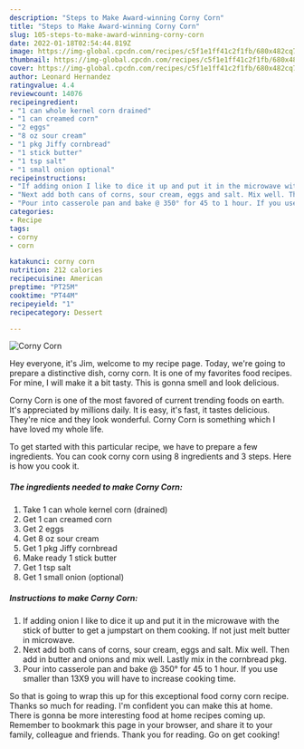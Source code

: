 ```yaml
---
description: "Steps to Make Award-winning Corny Corn"
title: "Steps to Make Award-winning Corny Corn"
slug: 105-steps-to-make-award-winning-corny-corn
date: 2022-01-18T02:54:44.819Z
image: https://img-global.cpcdn.com/recipes/c5f1e1ff41c2f1fb/680x482cq70/corny-corn-recipe-main-photo.jpg
thumbnail: https://img-global.cpcdn.com/recipes/c5f1e1ff41c2f1fb/680x482cq70/corny-corn-recipe-main-photo.jpg
cover: https://img-global.cpcdn.com/recipes/c5f1e1ff41c2f1fb/680x482cq70/corny-corn-recipe-main-photo.jpg
author: Leonard Hernandez
ratingvalue: 4.4
reviewcount: 14076
recipeingredient:
- "1 can whole kernel corn drained"
- "1 can creamed corn"
- "2 eggs"
- "8 oz sour cream"
- "1 pkg Jiffy cornbread"
- "1 stick butter"
- "1 tsp salt"
- "1 small onion optional"
recipeinstructions:
- "If adding onion I like to dice it up and put it in the microwave with the stick of butter to get a jumpstart on them cooking. If not just melt butter in microwave."
- "Next add both cans of corns, sour cream, eggs and salt. Mix well. Then add in butter and onions and mix well. Lastly mix in the cornbread pkg."
- "Pour into casserole pan and bake @ 350° for 45 to 1 hour. If you use smaller than 13X9 you will have to increase cooking time."
categories:
- Recipe
tags:
- corny
- corn

katakunci: corny corn 
nutrition: 212 calories
recipecuisine: American
preptime: "PT25M"
cooktime: "PT44M"
recipeyield: "1"
recipecategory: Dessert

---
```



![Corny Corn](https://img-global.cpcdn.com/recipes/c5f1e1ff41c2f1fb/680x482cq70/corny-corn-recipe-main-photo.jpg)

Hey everyone, it's Jim, welcome to my recipe page. Today, we're going to prepare a distinctive dish, corny corn. It is one of my favorites food recipes. For mine, I will make it a bit tasty. This is gonna smell and look delicious.



Corny Corn is one of the most favored of current trending foods on earth. It's appreciated by millions daily. It is easy, it's fast, it tastes delicious. They're nice and they look wonderful. Corny Corn is something which I have loved my whole life.


To get started with this particular recipe, we have to prepare a few ingredients. You can cook corny corn using 8 ingredients and 3 steps. Here is how you cook it.

<!--inarticleads1-->

##### The ingredients needed to make Corny Corn:

1. Take 1 can whole kernel corn (drained)
1. Get 1 can creamed corn
1. Get 2 eggs
1. Get 8 oz sour cream
1. Get 1 pkg Jiffy cornbread
1. Make ready 1 stick butter
1. Get 1 tsp salt
1. Get 1 small onion (optional)




<!--inarticleads2-->

##### Instructions to make Corny Corn:

1. If adding onion I like to dice it up and put it in the microwave with the stick of butter to get a jumpstart on them cooking. If not just melt butter in microwave.
1. Next add both cans of corns, sour cream, eggs and salt. Mix well. Then add in butter and onions and mix well. Lastly mix in the cornbread pkg.
1. Pour into casserole pan and bake @ 350° for 45 to 1 hour. If you use smaller than 13X9 you will have to increase cooking time.




So that is going to wrap this up for this exceptional food corny corn recipe. Thanks so much for reading. I'm confident you can make this at home. There is gonna be more interesting food at home recipes coming up. Remember to bookmark this page in your browser, and share it to your family, colleague and friends. Thank you for reading. Go on get cooking!
